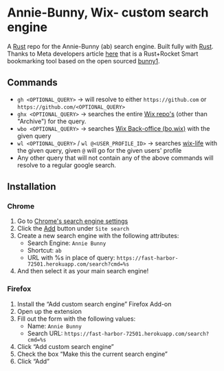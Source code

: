 # Annie-Bunny, Wix- custom search engine
A [Rust](https://github.com/rust-lang/rust) repo for the Annie-Bunny (ab) search engine.
Built fully with [Rust](https://github.com/rust-lang/rust).
<br/>
Thanks to Meta developers article [here](https://developers.facebook.com/blog/post/2020/06/03/build-smart-bookmarking-tool-rust-rocket/) that is a Rust+Rocket Smart bookmarking tool based on the open sourced [bunny1](https://github.com/ccheever/bunny1).
## Commands
- `gh <OPTIONAL_QUERY>` -> will resolve to either `https://github.com` or `https://github.com/<OPTIONAL_QUERY>`
- `ghx <OPTIONAL_QUERY>` -> searches the entire [Wix repo's](https://github.com/search?q=org%3Awix+org%3Awix-p+org%3Awix-private+org%3Awix-playground+org%3Awix-platform+org%3Awix-system+org%3Awix-incubator) (other than "Archive") for the query.
- `wbo <OPTIONAL_QUERY>` -> searches [Wix Back-office (bo.wix)](https://bo.wix.com) with the given query
- `wl <OPTIONAL_QUERY>` / `wl @<USER_PROFILE_ID>` -> searches [wix-life](https://wix-life.com) with the given query, given `@` will go for the given users' profile
- Any other query that will not contain any of the above commands will resolve to a regular google search.

## Installation
### Chrome
1. Go to [Chrome's search engine settings](chrome://settings/searchEngines)
2. Click the [Add]() button under `Site search`
3. Create a new search engine with the following attributes:
   - Search Engine: `Annie Bunny`<br/>
   - Shortcut: `ab`<br/>
   - URL with %s in place of query: `https://fast-harbor-72501.herokuapp.com/search?cmd=%s`
4. And then select it as your main search engine!<br/> 
### Firefox
1. Install the “Add custom search engine” Firefox Add-on
2. Open up the extension
3. Fill out the form with the following values:
   - Name: `Annie Bunny`
   - Search URL: `https://fast-harbor-72501.herokuapp.com/search?cmd=%s`
4. Click “Add custom search engine”
5. Check the box “Make this the current search engine”
6. Click “Add”

